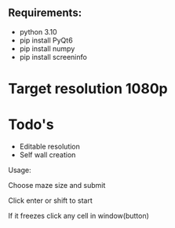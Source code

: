 <h2>Requirements:</h2>
<ul>
  <li>python 3.10</li>
  <li>pip install PyQt6</li>
  <li>pip install numpy</li>
  <li>pip install screeninfo</li>
</ul>
<h1>Target resolution 1080p</h1>
<h1>Todo's</h1>
<ul>
  <li>Editable resolution</li>
  <li>Self wall creation</li>
</ul>
<p>Usage:</p>
<p>Choose maze size and submit</p>
<p>Click enter or shift to start</p>
<p>If it freezes click any cell in window(button)</p>
